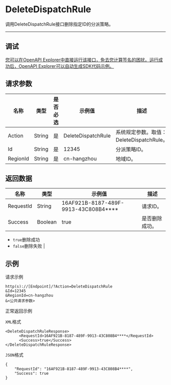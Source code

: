 # DeleteDispatchRule

调用DeleteDispatchRule接口删除指定ID的分派策略。

********

## 调试

[您可以在OpenAPI Explorer中直接运行该接口，免去您计算签名的困扰。运行成功后，OpenAPI Explorer可以自动生成SDK代码示例。](https://api.aliyun.com/#product=ARMS&api=DeleteDispatchRule&type=RPC&version=2019-08-08)

## 请求参数

|名称|类型|是否必选|示例值|描述|
|--|--|----|---|--|
|Action|String|是|DeleteDispatchRule|系统规定参数。取值：DeleteDispatchRule。 |
|Id|String|是|12345|分派策略ID。 |
|RegionId|String|是|cn-hangzhou|地域ID。 |

## 返回数据

|名称|类型|示例值|描述|
|--|--|---|--|
|RequestId|String|16AF921B-8187-489F-9913-43C808B4\*\*\*\*|请求ID。 |
|Success|Boolean|true|是否删除成功。

 -   `true`删除成功
-   `false`删除失败 |

## 示例

请求示例

```
http(s)://[Endpoint]/?Action=DeleteDispatchRule
&Id=12345
&RegionId=cn-hangzhou
&<公共请求参数>
```

正常返回示例

`XML`格式

```
<DeleteDispatchRuleResponse>
      <RequestId>16AF921B-8187-489F-9913-43C808B4****</RequestId>
      <Success>true</Success>
</DeleteDispatchRuleResponse>
```

`JSON`格式

```
{
    "RequestId": "16AF921B-8187-489F-9913-43C808B4****",
    "Success": true
}
```

